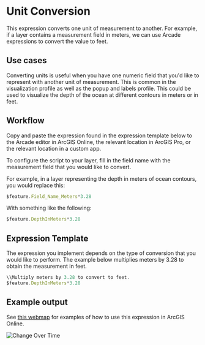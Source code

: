 # Unit Conversion

This expression converts one unit of measurement to another. For example, if a layer contains a measurement field in meters, we can use Arcade expressions to convert the value to feet.

## Use cases

Converting units is useful when you have one numeric field that you'd like to represent with another unit of measurement. This is common in the visualization profile as well as the popup and labels profile. This could be used to visualize the depth of the ocean at different contours in meters or in feet. 

## Workflow

Copy and paste the expression found in the expression template below to 
the Arcade editor in ArcGIS Online, the relevant location in ArcGIS Pro, or
the relevant location in a custom app.

To configure the script to your layer, fill in the field name with the measurement field that you would like to convert. 

For example, in a layer representing the depth in meters of ocean contours, you would replace this:

```js
$feature.Field_Name_Meters*3.28
```

With something like the following:

```js
$feature.DepthInMeters*3.28
```

## Expression Template
The expression you implement depends on the type of conversion that you would like to perform. The example below multiplies meters by 3.28 to obtain the measurement in feet. 

```js
\\Multiply meters by 3.28 to convert to feet.
$feature.DepthInMeters*3.28
```

## Example output

See [this webmap](http://urbanobservatory.maps.arcgis.com/home/webmap/viewer.html?webmap=6211aae5a03148c4b646376e21afef76) for examples of how to use this expression in ArcGIS Online. 

![Change Over Time](https://i.imgur.com/59i8SbD.png)
